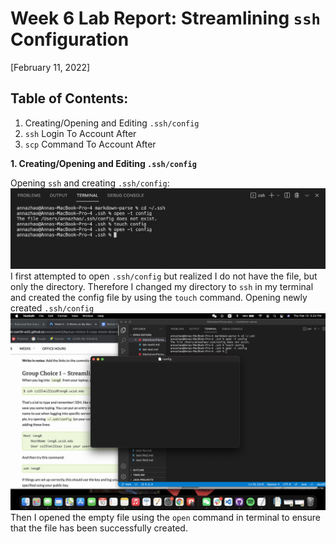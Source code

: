 # Week 6 Lab Report: Streamlining `ssh` Configuration
[February 11, 2022]

## Table of Contents:
1. Creating/Opening and Editing `.ssh/config`
2. `ssh` Login To Account After 
3. `scp` Command To Account After

**1. Creating/Opening and Editing `.ssh/config`**

Opening `ssh` and creating `.ssh/config`:
![Image](Images3/creatingConfig.png)
I first attempted to open `.ssh/config` but realized I do not have the file, but only the directory. Therefore I changed my directory to `ssh` in my terminal and created the config file by using the `touch` command. 
Opening newly created `.ssh/config`
![Image](Images3/creatingConfig2.png)
Then I opened the empty file using the `open` command in terminal to ensure that the file has been successfully created.